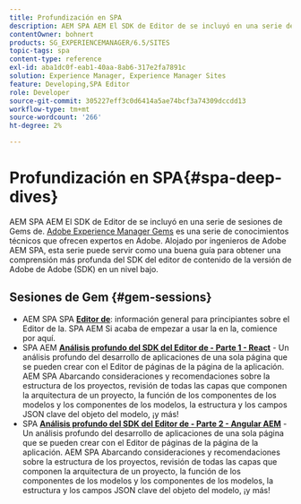 ```yaml
---
title: Profundización en SPA
description: AEM SPA AEM El SDK de Editor de se incluyó en una serie de sesiones de Gems de. Alojado por ingenieros de Adobe AEM SPA, esta serie puede servir como una buena guía para obtener una comprensión más profunda del SDK del editor de contenido en formato de nivel bajo, alojado por ingenieros de Adobe.
contentOwner: bohnert
products: SG_EXPERIENCEMANAGER/6.5/SITES
topic-tags: spa
content-type: reference
exl-id: aba1dc0f-eab1-40aa-8ab6-317e2fa7891c
solution: Experience Manager, Experience Manager Sites
feature: Developing,SPA Editor
role: Developer
source-git-commit: 305227eff3c0d6414a5ae74bcf3a74309dccdd13
workflow-type: tm+mt
source-wordcount: '266'
ht-degree: 2%

---
```


# Profundización en SPA{#spa-deep-dives}

AEM SPA AEM El SDK de Editor de se incluyó en una serie de sesiones de Gems de. [Adobe Experience Manager Gems](https://helpx.adobe.com/experience-manager/kt/eseminars/gems/aem-index.html) es una serie de conocimientos técnicos que ofrecen expertos en Adobe. Alojado por ingenieros de Adobe AEM SPA, esta serie puede servir como una buena guía para obtener una comprensión más profunda del SDK del editor de contenido de la versión de Adobe de Adobe (SDK) en un nivel bajo.

## Sesiones de Gem {#gem-sessions}

* AEM SPA SPA **[Editor de](https://helpx.adobe.com/experience-manager/kt/eseminars/gems/aem-spa-editor.html)**: información general para principiantes sobre el Editor de la. SPA AEM Si acaba de empezar a usar la en la, comience por aquí.
* SPA AEM **[Análisis profundo del SDK del Editor de - Parte 1 - React](https://helpx.adobe.com/experience-manager/kt/eseminars/gems/SPA-Editor-SDK-Deep-Dive-React.html)** - Un análisis profundo del desarrollo de aplicaciones de una sola página que se pueden crear con el Editor de páginas de la página de la aplicación. AEM SPA Abarcando consideraciones y recomendaciones sobre la estructura de los proyectos, revisión de todas las capas que componen la arquitectura de un proyecto, la función de los componentes de los modelos y los componentes de los modelos, la estructura y los campos JSON clave del objeto del modelo, ¡y más!
* SPA **[Análisis profundo del SDK del Editor de - Parte 2 - Angular AEM](https://helpx.adobe.com/experience-manager/kt/eseminars/gems/SPA-Editor-SDK-Deep-Dive-Angular.html)** - Un análisis profundo del desarrollo de aplicaciones de una sola página que se pueden crear con el Editor de páginas de la página de la aplicación. AEM SPA Abarcando consideraciones y recomendaciones sobre la estructura de los proyectos, revisión de todas las capas que componen la arquitectura de un proyecto, la función de los componentes de los modelos y los componentes de los modelos, la estructura y los campos JSON clave del objeto del modelo, ¡y más!

